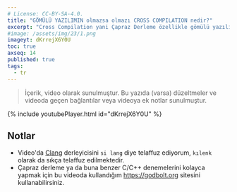 ```yaml
---
# License: CC-BY-SA-4.0.
title: "GÖMÜLÜ YAZILIMIN olmazsa olmazı CROSS COMPILATION nedir?"
excerpt: "Cross Compilation yani Çapraz Derleme özellikle gömülü yazılım alanının olmazsa olmaz kavramlarından biri, gelin öğrenelim!"
#image: /assets/img/23/1.png
imageyt: dKrrejX6Y0U
toc: true
axseq: 14
published: true
tags:
  - tr
---
```


> İçerik, video olarak sunulmuştur. Bu yazıda (varsa) düzeltmeler ve videoda
> geçen bağlantılar veya videoya ek notlar sunulmuştur.

{% include youtubePlayer.html id="dKrrejX6Y0U" %}

## Notlar

- Video'da [Clang](https://clang.llvm.org/) derleyicisini `si lang` diye telaffuz
  ediyorum, `kılenk` olarak da sıkça telaffuz edilmektedir.
- Çapraz derleme ya da buna benzer C/C++ denemelerini kolayca yapmak için bu
  videoda kullandığım <https://godbolt.org> sitesini kullanabilirsiniz.
